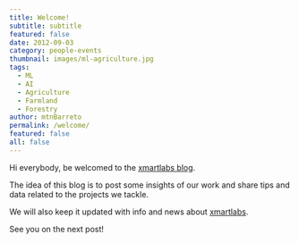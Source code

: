 ```yaml
---
title: Welcome!
subtitle: subtitle
featured: false
date: 2012-09-03
category: people-events
thumbnail: images/ml-agriculture.jpg
tags:
  - ML
  - AI
  - Agriculture
  - Farmland
  - Forestry
author: mtnBarreto
permalink: /welcome/
featured: false
all: false
---
```



Hi everybody, be welcomed to the [xmartlabs blog](https://blog.xmartlabs.com/).

The idea of this blog is to post some insights of our work and share tips and data related to the projects we tackle.

We will also keep it updated with info and news about [xmartlabs](https://xmartlabs.com/).

See you on the next post!
